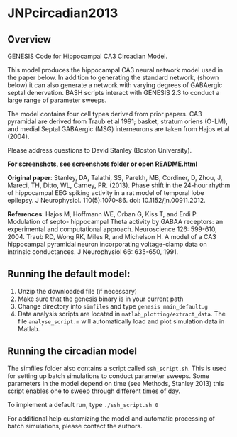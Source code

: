 JNPcircadian2013
================

Overview
--------

GENESIS Code for Hippocampal CA3 Circadian Model.

This model produces the hippocampal CA3 neural network model used 
in the paper below. In addition to generating the standard network,
(shown below) it can also generate a network with varying degrees
of GABAergic septal denervation. BASH scripts interact with GENESIS
2.3 to conduct a large range of parameter sweeps.

The model contains four cell types derived from prior papers.
CA3 pyramidal are derived from Traub et al 1991; basket, 
stratum oriens (O-LM), and medial Septal GABAergic
(MSG) interneurons are taken from Hajos et al (2004).

Please address questions to David Stanley (Boston University).

**For screenshots, see screenshots folder or open README.html**

**Original paper**:
Stanley, DA, Talathi, SS, Parekh, MB, Cordiner, D, Zhou, J,
Mareci, TH, Ditto, WL, Carney, PR. (2013). Phase shift in the
24-hour rhythm of hippocampal EEG spiking activity in a rat model
of temporal lobe epilepsy. J Neurophysiol. 110(5):1070-86.
doi: 10.1152/jn.00911.2012.

**References**:
Hajos M, Hoffmann WE, Orban G, Kiss T, and Erdi P. Modulation of septo-
hippocampal Theta activity by GABAA receptors: an experimental and
computational approach. Neuroscience 126: 599-610, 2004.
Traub RD, Wong RK, Miles R, and Michelson H. A model of a CA3 hippocampal
pyramidal neuron incorporating voltage-clamp data on intrinsic conductances. J
Neurophysiol 66: 635-650, 1991.



Running the default model:
----------------
1. Unzip the downloaded file (if necessary)
2. Make sure that the genesis binary is in your current path
3. Change directory into `simfiles` and type `genesis main_default.g`
4. Data analysis scripts are located in `matlab_plotting/extract_data`.
The file `analyse_script.m` will automatically load and plot simulation
data in Matlab.

Running the circadian model
------------------
The simfiles folder also contains a script called `ssh_script.sh`. This
is used for setting up batch simulations to conduct parameter sweeps.
Some parameters in the model depend on time (see Methods, Stanley 2013)
this script enables one to sweep through different times of day.

To implement a default run, type `./ssh_script.sh 0`

For additional help customizing the model and automatic processing of
batch simulations, please contact the authors.

